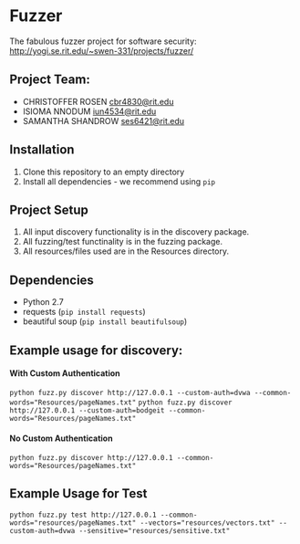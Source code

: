 Fuzzer
======

The fabulous fuzzer project for software security:
http://yogi.se.rit.edu/~swen-331/projects/fuzzer/

## Project Team:

* CHRISTOFFER ROSEN	<cbr4830@rit.edu>
* ISIOMA NNODUM <iun4534@rit.edu>
* SAMANTHA SHANDROW <ses6421@rit.edu>

## Installation
1. Clone this repository to an empty directory
2. Install all dependencies - we recommend using `pip`

## Project Setup
1. All input discovery functionality is in the discovery package.
2. All fuzzing/test functinality is in the fuzzing package. 
3. All resources/files used are in the Resources directory.

## Dependencies
* Python 2.7
* requests (`pip install requests`)
* beautiful soup (`pip install beautifulsoup`)


## Example usage for discovery:

#### With Custom Authentication
`python fuzz.py discover http://127.0.0.1 --custom-auth=dvwa --common-words="Resources/pageNames.txt"`
`python fuzz.py discover http://127.0.0.1 --custom-auth=bodgeit --common-words="Resources/pageNames.txt"`

#### No Custom Authentication
`python fuzz.py discover http://127.0.0.1 --common-words="Resources/pageNames.txt"`

## Example Usage for Test
`python fuzz.py test http://127.0.0.1 --common-words="resources/pageNames.txt" --vectors="resources/vectors.txt" --custom-auth=dvwa --sensitive="resources/sensitive.txt"`
